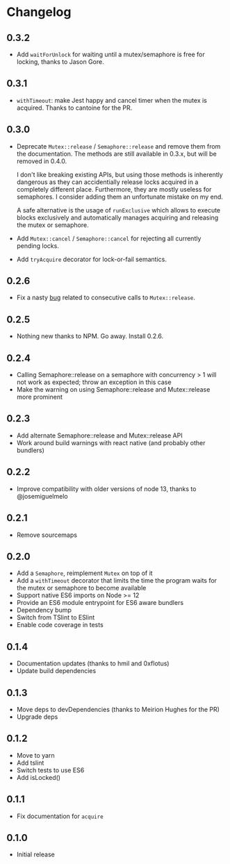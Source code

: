# Changelog

## 0.3.2

* Add `waitForUnlock` for waiting until a mutex/semaphore is free for locking,
  thanks to Jason Gore.

## 0.3.1

* `withTimeout`: make Jest happy and cancel timer when the mutex is acquired.
  Thanks to cantoine for the PR.

## 0.3.0

 * Deprecate `Mutex::release` / `Semaphore::release` and remove them from the
   documentation. The methods are still available in 0.3.x, but will be removed in
   0.4.0.

   I don't like breaking existing APIs, but using those methods is inherently
   dangerous as they can accidentially release locks acquired in a completely
   different place. Furthermore, they are mostly useless for semaphores. I consider
   adding them an unfortunate mistake on my end.

   A safe alternative is the usage of `runExclusive` which allows to execute
   blocks exclusively and automatically manages acquiring and releasing the
   mutex or semaphore.
 * Add `Mutex::cancel` / `Semaphore::cancel` for rejecting all currently pending
   locks.
 * Add `tryAcquire` decorator for lock-or-fail semantics.

## 0.2.6

 * Fix a nasty [bug](https://github.com/DirtyHairy/async-mutex/issues/27) related to
   consecutive calls to `Mutex::release`.

## 0.2.5

 * Nothing new thanks to NPM. Go away. Install 0.2.6.

## 0.2.4

 * Calling Semaphore::release on a semaphore with concurrency > 1 will not work
   as expected; throw an exception in this case
 * Make the warning on using Semaphore::release and Mutex::release more prominent

## 0.2.3

 * Add alternate Semaphore::release and Mutex::release API
 * Work around build warnings with react native (and probably other bundlers)

## 0.2.2

 * Improve compatibility with older versions of node 13, thanks to @josemiguelmelo

## 0.2.1

 * Remove sourcemaps

## 0.2.0

 * Add a `Semaphore`, reimplement `Mutex` on top of it
 * Add a `withTimeout` decorator that limits the time the program waits
   for the mutex or semaphore to become available
 * Support native ES6 imports on Node >= 12
 * Provide an ES6 module entrypoint for ES6 aware bundlers
 * Dependency bump
 * Switch from TSlint to ESlint
 * Enable code coverage in tests

## 0.1.4

 * Documentation updates (thanks to hmil and 0xflotus)
 * Update build dependencies

## 0.1.3

 * Move deps to devDependencies (thanks to Meirion Hughes for the PR)
 * Upgrade deps

## 0.1.2

 * Move to yarn
 * Add tslint
 * Switch tests to use ES6
 * Add isLocked()

## 0.1.1

 * Fix documentation for `acquire`

## 0.1.0

 * Initial release

